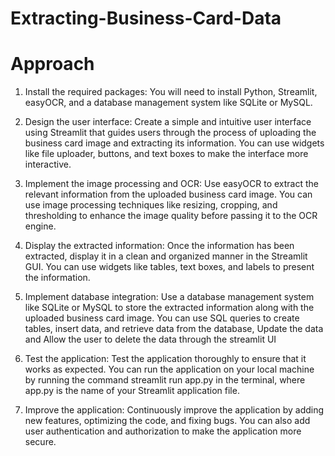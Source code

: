 # Extracting-Business-Card-Data

# Approach

1. Install the required packages: You will need to install Python, Streamlit,
easyOCR, and a database management system like SQLite or MySQL.
2. Design the user interface: Create a simple and intuitive user interface using
Streamlit that guides users through the process of uploading the business
card image and extracting its information. You can use widgets like file
uploader, buttons, and text boxes to make the interface more interactive.

3. Implement the image processing and OCR: Use easyOCR to extract the
relevant information from the uploaded business card image. You can use
image processing techniques like resizing, cropping, and thresholding to
enhance the image quality before passing it to the OCR engine.

4. Display the extracted information: Once the information has been extracted,
display it in a clean and organized manner in the Streamlit GUI. You can use
widgets like tables, text boxes, and labels to present the information.

5. Implement database integration: Use a database management system like
SQLite or MySQL to store the extracted information along with the uploaded
business card image. You can use SQL queries to create tables, insert data,
and retrieve data from the database, Update the data and Allow the user to
delete the data through the streamlit UI

6. Test the application: Test the application thoroughly to ensure that it works as
expected. You can run the application on your local machine by running the
command streamlit run app.py in the terminal, where app.py is the name of
your Streamlit application file.

7. Improve the application: Continuously improve the application by adding new
features, optimizing the code, and fixing bugs. You can also add user
authentication and authorization to make the application more secure.
